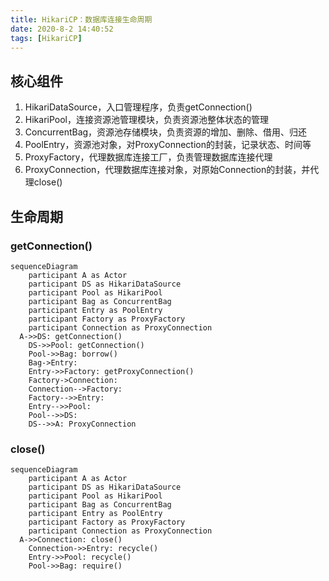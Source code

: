 ```yaml
---
title: HikariCP：数据库连接生命周期
date: 2020-8-2 14:40:52
tags: [HikariCP]
---
```


## 核心组件

1. HikariDataSource，入口管理程序，负责getConnection()
2. HikariPool，连接资源池管理模块，负责资源池整体状态的管理
3. ConcurrentBag，资源池存储模块，负责资源的增加、删除、借用、归还
4. PoolEntry，资源池对象，对ProxyConnection的封装，记录状态、时间等
5. ProxyFactory，代理数据库连接工厂，负责管理数据库连接代理
6. ProxyConnection，代理数据库连接对象，对原始Connection的封装，并代理close()

## 生命周期

### getConnection()

```mermaid
sequenceDiagram
	participant A as Actor
	participant DS as HikariDataSource
	participant Pool as HikariPool
	participant Bag as ConcurrentBag
	participant Entry as PoolEntry
	participant Factory as ProxyFactory
	participant Connection as ProxyConnection
  A->>DS: getConnection()
	DS->>Pool: getConnection()
	Pool->>Bag: borrow()
	Bag->Entry: 
	Entry->>Factory: getProxyConnection()
	Factory->Connection: 	
	Connection-->Factory: 
	Factory-->>Entry: 
	Entry-->>Pool: 
	Pool-->>DS: 
	DS-->>A: ProxyConnection
```

### close()

```mermaid
sequenceDiagram
	participant A as Actor
	participant DS as HikariDataSource
	participant Pool as HikariPool
	participant Bag as ConcurrentBag
	participant Entry as PoolEntry
	participant Factory as ProxyFactory
	participant Connection as ProxyConnection
  A->>Connection: close()
	Connection->>Entry: recycle()
	Entry->>Pool: recycle()
	Pool->>Bag: require()
```
